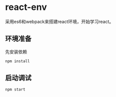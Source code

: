 # react-env
采用es6和webpack来搭建react环境，开始学习react。

## 环境准备
先安装依赖

```bash
npm install

```

## 启动调试

```bash
npm start
```
